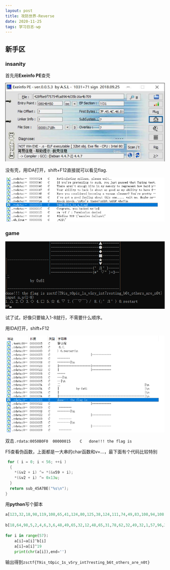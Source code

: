 ```yaml
---
layout: post
title: 攻防世界-Reverse
date: 2020-11-25
tags: 学习日志-wp
---
```


## 新手区

### **insanity**

首先用**Exeinfo PE**查壳

![](/images/post/202011281.jpg)

没有壳，用IDA打开，shift+F12直接就可以看见flag.

![](/images/post/20201129100039.jpg)

### **game**

![](/images/post/20201129100643.jpg)

试了试，好像只要输入1-8就行，不需要什么顺序。

用IDA打开，shift+F12

![](/images/post/20201129101402.jpg)

双击`.rdata:0050B0F0	00000015	C	done!!! the flag is `

F5查看伪函数，上面都是一大串的char函数和v=...，最下面有个代码比较特别

```C
 for ( i = 0; i < 56; ++i )
  {
    *(&v2 + i) ^= *(&v59 + i);
    *(&v2 + i) ^= 0x13u;
  }
  return sub_45A7BE("%s\n");
}
```
用**python**写个脚本

```python
a[123,32,18,98,119,108,65,41,124,80,125,38,124,111,74,49,83,108,94,108,84,6,96,83,44,121,104,110,32,95,117,101,99,123,127,119,96,48,107,71,92,29,81,107,90,85,64,12,43,76,86,13,114,1,117,126,0]

b[18,64,98,5,2,4,6,3,6,48,49,65,32,12,48,65,31,78,62,32,49,32,1,57,96,3,21,9,4,62,3,5,4,1,2,3,44,65,78,32,16,97,54,16,44,52,32,64,89,45,32,65,15,34,18,16,0]

for i in range(57):
    a[i]=a[i]^b[i]
    a[i]=a[i]^19
    print(chr(a[i]),end='')
```

输出得到`zsctf{T9is_tOpic_1s_v5ry_int7resting_b6t_others_are_n0t}`